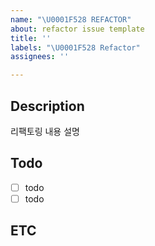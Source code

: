 ```yaml
---
name: "\U0001F528 REFACTOR"
about: refactor issue template
title: ''
labels: "\U0001F528 Refactor"
assignees: ''

---
```


## Description
리팩토링 내용 설명

## Todo
- [ ] todo
- [ ] todo

## ETC

